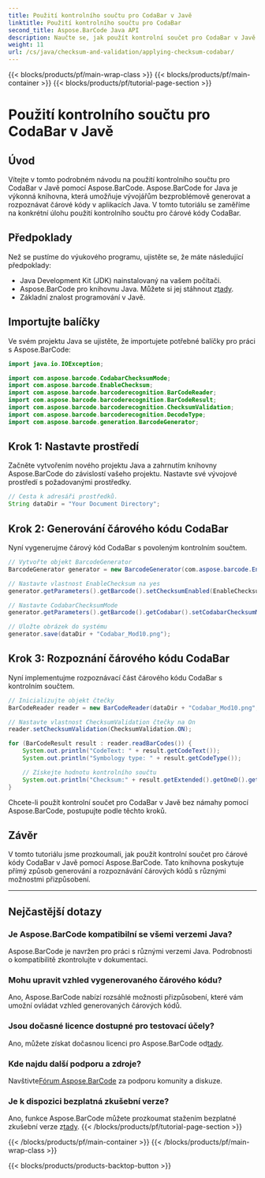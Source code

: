 ```yaml
---
title: Použití kontrolního součtu pro CodaBar v Javě
linktitle: Použití kontrolního součtu pro CodaBar
second_title: Aspose.BarCode Java API
description: Naučte se, jak použít kontrolní součet pro CodaBar v Javě pomocí Aspose.BarCode. Vytvářejte a rozpoznávejte čárové kódy bez námahy pomocí tohoto podrobného průvodce.
weight: 11
url: /cs/java/checksum-and-validation/applying-checksum-codabar/
---
```


{{< blocks/products/pf/main-wrap-class >}}
{{< blocks/products/pf/main-container >}}
{{< blocks/products/pf/tutorial-page-section >}}

# Použití kontrolního součtu pro CodaBar v Javě


## Úvod

Vítejte v tomto podrobném návodu na použití kontrolního součtu pro CodaBar v Javě pomocí Aspose.BarCode. Aspose.BarCode for Java je výkonná knihovna, která umožňuje vývojářům bezproblémově generovat a rozpoznávat čárové kódy v aplikacích Java. V tomto tutoriálu se zaměříme na konkrétní úlohu použití kontrolního součtu pro čárové kódy CodaBar.

## Předpoklady

Než se pustíme do výukového programu, ujistěte se, že máte následující předpoklady:

- Java Development Kit (JDK) nainstalovaný na vašem počítači.
-  Aspose.BarCode pro knihovnu Java. Můžete si jej stáhnout z[tady](https://releases.aspose.com/barcode/java/).
- Základní znalost programování v Javě.

## Importujte balíčky

Ve svém projektu Java se ujistěte, že importujete potřebné balíčky pro práci s Aspose.BarCode:

```java
import java.io.IOException;

import com.aspose.barcode.CodabarChecksumMode;
import com.aspose.barcode.EnableChecksum;
import com.aspose.barcode.barcoderecognition.BarCodeReader;
import com.aspose.barcode.barcoderecognition.BarCodeResult;
import com.aspose.barcode.barcoderecognition.ChecksumValidation;
import com.aspose.barcode.barcoderecognition.DecodeType;
import com.aspose.barcode.generation.BarcodeGenerator;
```

## Krok 1: Nastavte prostředí

Začněte vytvořením nového projektu Java a zahrnutím knihovny Aspose.BarCode do závislostí vašeho projektu. Nastavte své vývojové prostředí s požadovanými prostředky.

```java
// Cesta k adresáři prostředků.
String dataDir = "Your Document Directory";
```

## Krok 2: Generování čárového kódu CodaBar

Nyní vygenerujme čárový kód CodaBar s povoleným kontrolním součtem.

```java
// Vytvořte objekt BarcodeGenerator
BarcodeGenerator generator = new BarcodeGenerator(com.aspose.barcode.EncodeTypes.CODABAR, "1234567890");

// Nastavte vlastnost EnableChecksum na yes
generator.getParameters().getBarcode().setChecksumEnabled(EnableChecksum.YES);

// Nastavte CodabarChecksumMode
generator.getParameters().getBarcode().getCodabar().setCodabarChecksumMode(CodabarChecksumMode.MOD_10);

// Uložte obrázek do systému
generator.save(dataDir + "Codabar_Mod10.png");
```

## Krok 3: Rozpoznání čárového kódu CodaBar

Nyní implementujme rozpoznávací část čárového kódu CodaBar s kontrolním součtem.

```java
// Inicializujte objekt čtečky
BarCodeReader reader = new BarCodeReader(dataDir + "Codabar_Mod10.png", DecodeType.CODABAR);

// Nastavte vlastnost ChecksumValidation čtečky na On
reader.setChecksumValidation(ChecksumValidation.ON);

for (BarCodeResult result : reader.readBarCodes()) {
    System.out.println("CodeText: " + result.getCodeText());
    System.out.println("Symbology type: " + result.getCodeType());

    // Získejte hodnotu kontrolního součtu
    System.out.println("Checksum:" + result.getExtended().getOneD().getCheckSum());
}
```

Chcete-li použít kontrolní součet pro CodaBar v Javě bez námahy pomocí Aspose.BarCode, postupujte podle těchto kroků.

## Závěr

V tomto tutoriálu jsme prozkoumali, jak použít kontrolní součet pro čárové kódy CodaBar v Javě pomocí Aspose.BarCode. Tato knihovna poskytuje přímý způsob generování a rozpoznávání čárových kódů s různými možnostmi přizpůsobení.

---

## Nejčastější dotazy

### Je Aspose.BarCode kompatibilní se všemi verzemi Java?
Aspose.BarCode je navržen pro práci s různými verzemi Java. Podrobnosti o kompatibilitě zkontrolujte v dokumentaci.

### Mohu upravit vzhled vygenerovaného čárového kódu?
Ano, Aspose.BarCode nabízí rozsáhlé možnosti přizpůsobení, které vám umožní ovládat vzhled generovaných čárových kódů.

### Jsou dočasné licence dostupné pro testovací účely?
 Ano, můžete získat dočasnou licenci pro Aspose.BarCode od[tady](https://purchase.aspose.com/temporary-license/).

### Kde najdu další podporu a zdroje?
 Navštivte[Fórum Aspose.BarCode](https://forum.aspose.com/c/barcode/13) za podporu komunity a diskuze.

### Je k dispozici bezplatná zkušební verze?
 Ano, funkce Aspose.BarCode můžete prozkoumat stažením bezplatné zkušební verze z[tady](https://releases.aspose.com/).
{{< /blocks/products/pf/tutorial-page-section >}}

{{< /blocks/products/pf/main-container >}}
{{< /blocks/products/pf/main-wrap-class >}}

{{< blocks/products/products-backtop-button >}}
